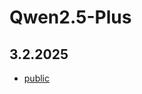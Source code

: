 # Qwen2.5-Plus

## 3.2.2025

- [public](https://chat.qwenlm.ai/s/6a1159dd-c45a-4814-8714-63697aa89eb9)

<!-- https://chat.qwenlm.ai/c/01b2544e-8c84-4029-84cf-24f0d8ea13b7 -->
